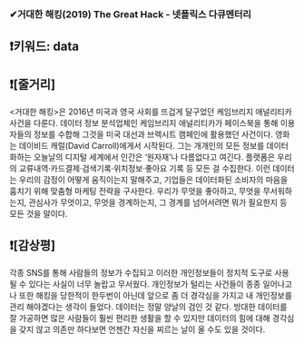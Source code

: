 ### ✔거대한 해킹(2019) The Great Hack - 넷플릭스 다큐멘터리  
  ## ❗키워드: data

## ❗[줄거리]    
  <거대한 해킹>은 2016년 미국과 영국 사회를 뜨겁게 달구었던 케임브리지 애널리티카 사건을 다룬다. 
데이터 정보 분석업체인 케임브리지 애널리티카가 페이스북을 통해 이용자들의 정보를 수합해 그것을 미국 대선과 브렉시트 캠페인에 활용했던 사건이다.
영화는 데이비드 캐럴(David Carroll)에게서 시작된다. 그는 개개인의 모든 정보를 데이터화하는 오늘날의 디지털 세계에서 인간은 ‘원자재’나 다름없다고 여긴다.
플랫폼은 우리의 교류내역·카드결제·검색기록·위치정보·좋아요 기록 등 모든 걸 수집한다. 
이런 데이터는 우리의 감정이 어떻게 움직이는지 말해주고, 기업들은 데이터화된 소비자의 마음을 훔치기 위해 맞춤형 마케팅 전략을 구사한다.
우리가 무엇을 좋아하고, 무엇을 무서워하는지, 관심사가 무엇이고, 무엇을 경계하는지, 그 경계를 넘어서려면 뭐가 필요한지 등 모든 것을 말이다.

## ❗[감상평]  
  각종 SNS를 통해 사람들의 정보가 수집되고 이러한 개인정보들이 정치적 도구로 사용될 수 있다는 사실이 너무 놀랍고 무서웠다. 
개인정보가 털리는 사건들이 종종 일어나고 나 또한 해킹을 당한적이 한두번이 아닌데 앞으로 좀 더 경각심을 가지고 내 개인정보를 관리 해야겠다는 생각이 들었다. 
데이터는 정말 양날의 검인 것 같다. 방대한 데이터를 잘 가공하면 많은 사람들이 훨씬 편리한 생활을 할 수 있지만
데이터의 힘에 대해 경각심을 갖지 않고 의존만 하다보면 언젠간 자신을 찌르는 날이 올 수도 있을 것이다.
